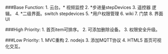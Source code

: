 ###Base Function:
    1. 云台。* 视频监控 
    2. *步进量stepDevices 
    3. 遥控器 逻辑。
    4. *二级界面。switch stepdevices
    5. *用户权限管理 
    6. wiki
    7. 门禁
    8. 界面UI
    


###High Priority:
    1. 首页item可排序。
    2. 可添加删除设备。
    3. 权限安全升级。


###Low Priority:
    1. MVC重构
    2. nodejs
    3. 添加MQTT协议
    4. HTML5 首页可视化交互。
